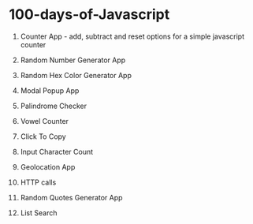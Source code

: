 # 100-days-of-Javascript

1. Counter App - add, subtract and reset options for a simple javascript counter

2. Random Number Generator App 

3. Random Hex Color Generator App

4. Modal Popup App

5. Palindrome Checker

6. Vowel Counter

7. Click To Copy

8. Input Character Count

9. Geolocation App

10. HTTP calls

11. Random Quotes Generator App

12. List Search